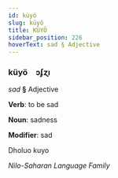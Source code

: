 ```yaml
---
id: küyö
slug: küyö
title: KÜYÖ
sidebar_position: 226
hoverText: sad § Adjective
---
```


### küyö&emsp;<span kind="abugida">ɔʄɀı</span>

*sad* **§** Adjective

**Verb**: to be sad

**Noun**: sadness

**Modifier**: sad

Dholuo kuyo 

*Nilo-Saharan Language Family*